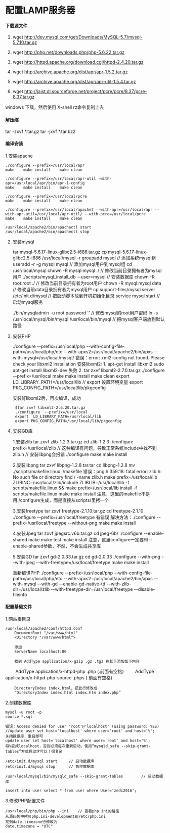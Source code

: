 # 配置LAMP服务器
#### 下载源文件
1. wget http://dev.mysql.com/get/Downloads/MySQL-5.7/mysql-5.7.10.tar.gz

2. wget http://php.net/downloads.php/php-5.6.22.tar.gz

3. wget http://httpd.apache.org/download.cgi/httpd-2.4.20.tar.gz 

4. wget http://archive.apache.org/dist/apr/apr-1.5.2.tar.gz
	
5. wget http://archive.apache.org/dist/apr/apr-util-1.5.4.tar.gz
	
6. wget http://jaist.dl.sourceforge.net/project/pcre/pcre/8.37/pcre-8.37.tar.gz

windows 下载，然后使用 X-shell rz命令复制上去

#### 解压缩
tar -zxvf *.tar.gz
tar -jxvf *.tar.bz2

#### 编译安装
1.安装apache

	./configure --prefix=/usr/local/apr
	make	make install	make clean
	
	./configure --prefix=/usr/local/apr-util -with-apr=/usr/local/apr/bin/apr-1-config
	make	make install	make clean
	
	./configure --prefix=/usr/local/pcre
	make	make install	make clean
	
	./configure --prefix=/usr/local/apache2 --with-apr=/usr/local/apr --with-apr-util=/usr/local/apr-util/ --with-pcre=/usr/local/pcre
	make	make install	make clean
	
	/usr/local/apache2/bin/apachectl start
	/usr/local/apache2/bin/apachectl stop

2. 安装mysql
	
	tar mysql-5.6.17-linux-glibc2.5-i686.tar.gz
	cp mysql-5.6.17-linux-glibc2.5-i686 /usr/local/mysql -r
	groupadd mysql				// 添加系统mysql组
	useradd -r -g mysql mysql	// 添加mysql用户到mysql组
	cd /usr/local/mysql
	chown -R mysql:mysql ./		// 修改当前目录拥有者为mysql用户
	./scripts/mysql_install_db --user=mysql		// 安装数据库
	chown -R root:root ./		// 修改当前目录拥有者为root用户
	chown -R mysql:mysql data	// 修改当前data目录拥有者为mysql用户
	cp support-files/mysql.server /etc/init.d/mysql		// 把启动脚本放到开机初始化目录
	service mysql start			// 启动mysql服务
	
	./bin/mysqladmin -u root password '' 	// 修改mysql的root用户密码
	ln -s /usr/local/mysql/bin/mysql /usr/local/bin/mysql	// 把mysql客户端放到默认路径
	
3. 安装PHP

	./configure --prefix=/usr/local/php --with-config-file-path=/usr/local/php/etc --with-apxs2=/usr/local/apache2/bin/apxs --with-mysql=/usr/local/mysql/
	错误：error: xml2-config not found. Please check your libxml2 installation
	安装libxml2:
		1.	apt-get install libxml2
			sudo apt-get install libxml2-dev
			失败
		2. 	tar zxvf libxml2-2.7.0.tar.gz
			./configure  --prefix=/usr/local 
			make 	make install 	make clean
			export  LD_LIBRARY_PATH=/usr/local/lib 	// export 设置环境变量
			export PKG_CONFIG_PATH=/usr/local/lib/pkgconfig 
	
	安装好libxml2后，再次编译，成功
	
		$tar zxvf libxml2-2.6.20.tar.gz
		./configure  --prefix=/usr/local 
		export  LD_LIBRARY_PATH=/usr/local/lib 
		export PKG_CONFIG_PATH=/usr/local/lib/pkgconfig 
	
4. 安装GD库

	1.安装zlib 
	tar zxvf zlib-1.2.3.tar.gz 
	cd zlib-1.2.3 
		./configure --prefix=/usr/local/zlib 	// 这种编译有问题，导致正常系统include中找不到zlib.h 
		// 安装libpng会报错
	./configure
	make 
	make install 
	
	2.安装libpng 
	tar zxvf libpng-1.2.8.tar.tar 
	cd libpng-1.2.8 
	mv ./scripts/makefile.linux ./makefile 
		错误：png.h:359:18: fatal error: zlib.h: No such file or directory
		find / -name zlib.h
		make prefix=/usr/local/lib ZLIBINC=/usr/local/zlib/include ZLIBLIB=/usr/local/lib -f scripts/makefile.linux && make prefix=/usr/local/lib install -f scripts/makefile.linux 
	make 
	make install 
	注意，这里的makefile不是用./configure生成，而是直接从scripts/里拷一个 
	
	3.安装freetype 
	tar zxvf freetype-2.1.10.tar.gz 
	cd freetype-2.1.10 
	./configure --prefix=/usr/local/freetype  有错误
	解决方法：./configure --prefix=/usr/local/freetype --without-png
	make 
	make install 
	
	4.安装Jpeg 
	tar zxvf jpegsrc.v6b.tar.gz 
	cd jpeg-6b/ 
	./configure --enable-shared 
	make 
	make test 
	make install 
	注意，这里configure一定要带--enable-shared参数，不然，不会生成共享库 

	5.安装GD 
	tar zxvf gd-2.0.33.tar.gz 
	cd gd-2.0.33 
	./configure --with-png --with-jpeg --with-freetype=/usr/local/freetype 
	make 
	make install 
	
	重新编译PHP
	./configure --prefix=/usr/local/php --with-config-file-path=/usr/local/php/etc --with-apxs2=/usr/local/apache2/bin/apxs --with-mysql --with-gd --enable-gd-native-ttf --with-zlib-dir=/usr/local/zlib --with-freetype-dir=/usr/local/freetype --disable-fileinfo
	
#### 配置基础文件
1.网站根目录

	/usr/local/apache2/conf/httpd.conf 
		DocumentRoot "/var/www/html"
		<Directory "/var/www/html">
		
		添加
		ServerName localhost:80
		
		找到 AddType application/x-gzip .gz .tgz 在其下添加如下内容
　　	AddType application/x-httpd-php .php      (.前面有空格)
　　	AddType application/x-httpd-php-source .phps        (.前面有空格)
	
		DirectoryIndex index.html，把此行修改成
		“DirectoryIndex index.html index.htm index.php”
		
2.创建数据库

	mysql -u root -p
	source *.sql
	
	错误：Access denied for user 'root'@'localhost' (using password: YES)
	//update user set host='localhost' where user='root' and host='%';
	关闭数据库，重启即可
	update user set host='localhost' where user='root' and host='%';
	将%变成localhost，否则必须每次重新启动，使用“mysqld_safe --skip-grant-tables”方式启动才可以！很复杂
	
	/etc/init.d/mysql start		// 启动数据库
	/etc/init.d/mysql stop		// 暂停数据库
	
	/usr/local/mysql/bin/mysqld_safe --skip-grant-tables		// 启动数据库
	
	insert into user select * from user where User='zedi2016';
	
3.修改PHP配置文件
	
	/usr/local/php/bin/php --ini	// 查看php.ini的路径
	从源码包中拷贝php.ini-development到/etc/php.ini
	找到date.timezone行修改为
	date.timezone = "UTC"
	